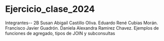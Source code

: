 # Ejercicio_clase_2024
Integrantes-- 2B
Susan Abigail Castillo Oliva.
Eduardo René Cubias Morán.
Francisco Javier Guadrón.
Daniela Alexandra Ramirez Chavez.
Ejemplos de funciones de agregado, tipos de JOIN y subconsultas
